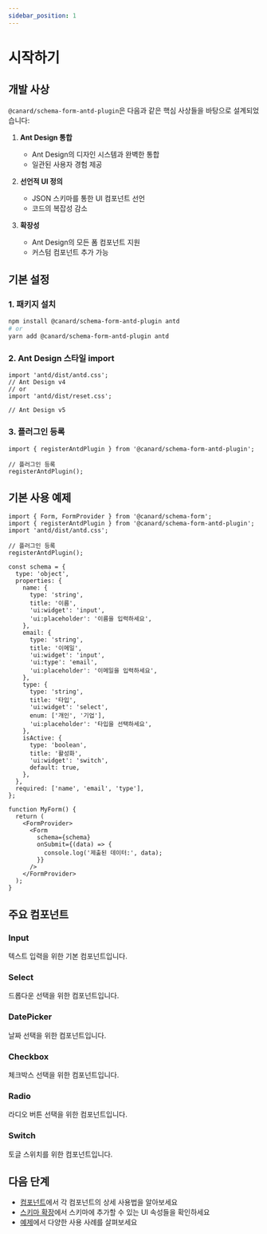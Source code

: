 ```yaml
---
sidebar_position: 1
---
```


# 시작하기

## 개발 사상

`@canard/schema-form-antd-plugin`은 다음과 같은 핵심 사상들을 바탕으로 설계되었습니다:

1. **Ant Design 통합**

   - Ant Design의 디자인 시스템과 완벽한 통합
   - 일관된 사용자 경험 제공

2. **선언적 UI 정의**

   - JSON 스키마를 통한 UI 컴포넌트 선언
   - 코드의 복잡성 감소

3. **확장성**
   - Ant Design의 모든 폼 컴포넌트 지원
   - 커스텀 컴포넌트 추가 가능

## 기본 설정

### 1. 패키지 설치

```bash
npm install @canard/schema-form-antd-plugin antd
# or
yarn add @canard/schema-form-antd-plugin antd
```

### 2. Ant Design 스타일 import

```tsx
import 'antd/dist/antd.css';
// Ant Design v4
// or
import 'antd/dist/reset.css';

// Ant Design v5
```

### 3. 플러그인 등록

```tsx
import { registerAntdPlugin } from '@canard/schema-form-antd-plugin';

// 플러그인 등록
registerAntdPlugin();
```

## 기본 사용 예제

```tsx
import { Form, FormProvider } from '@canard/schema-form';
import { registerAntdPlugin } from '@canard/schema-form-antd-plugin';
import 'antd/dist/antd.css';

// 플러그인 등록
registerAntdPlugin();

const schema = {
  type: 'object',
  properties: {
    name: {
      type: 'string',
      title: '이름',
      'ui:widget': 'input',
      'ui:placeholder': '이름을 입력하세요',
    },
    email: {
      type: 'string',
      title: '이메일',
      'ui:widget': 'input',
      'ui:type': 'email',
      'ui:placeholder': '이메일을 입력하세요',
    },
    type: {
      type: 'string',
      title: '타입',
      'ui:widget': 'select',
      enum: ['개인', '기업'],
      'ui:placeholder': '타입을 선택하세요',
    },
    isActive: {
      type: 'boolean',
      title: '활성화',
      'ui:widget': 'switch',
      default: true,
    },
  },
  required: ['name', 'email', 'type'],
};

function MyForm() {
  return (
    <FormProvider>
      <Form
        schema={schema}
        onSubmit={(data) => {
          console.log('제출된 데이터:', data);
        }}
      />
    </FormProvider>
  );
}
```

## 주요 컴포넌트

### Input

텍스트 입력을 위한 기본 컴포넌트입니다.

### Select

드롭다운 선택을 위한 컴포넌트입니다.

### DatePicker

날짜 선택을 위한 컴포넌트입니다.

### Checkbox

체크박스 선택을 위한 컴포넌트입니다.

### Radio

라디오 버튼 선택을 위한 컴포넌트입니다.

### Switch

토글 스위치를 위한 컴포넌트입니다.

## 다음 단계

- [컴포넌트](./components.md)에서 각 컴포넌트의 상세 사용법을 알아보세요
- [스키마 확장](./schema-extensions.md)에서 스키마에 추가할 수 있는 UI 속성들을 확인하세요
- [예제](./examples.md)에서 다양한 사용 사례를 살펴보세요
